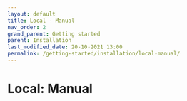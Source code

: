 ```yaml
---
layout: default
title: Local - Manual
nav_order: 2
grand_parent: Getting started
parent: Installation
last_modified_date: 20-10-2021 13:00
permalink: /getting-started/installation/local-manual/
---
```


# Local: Manual